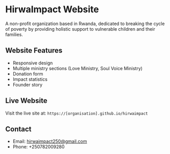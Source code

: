 # HirwaImpact Website

A non-profit organization based in Rwanda, dedicated to breaking the cycle of poverty by providing holistic support to vulnerable children and their families.

## Website Features

- Responsive design
- Multiple ministry sections (Love Ministry, Soul Voice Ministry)
- Donation form
- Impact statistics
- Founder story

## Live Website

Visit the live site at: `https://[organisation].github.io/hirwaimpact`

## Contact

- Email: hirwaimpact250@gmail.com
- Phone: +250782009280
